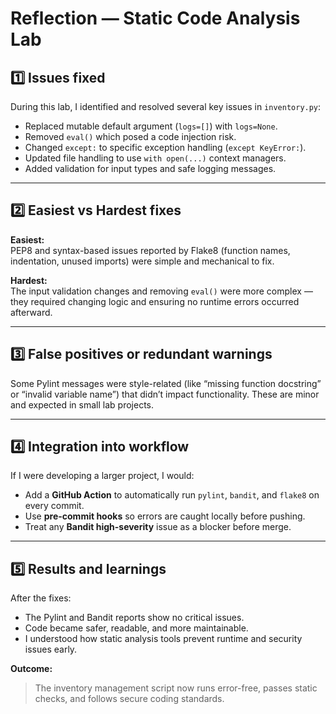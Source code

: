 # Reflection — Static Code Analysis Lab

## 1️⃣ Issues fixed
During this lab, I identified and resolved several key issues in `inventory.py`:
- Replaced mutable default argument (`logs=[]`) with `logs=None`.
- Removed `eval()` which posed a code injection risk.
- Changed `except:` to specific exception handling (`except KeyError:`).
- Updated file handling to use `with open(...)` context managers.
- Added validation for input types and safe logging messages.

---

## 2️⃣ Easiest vs Hardest fixes
**Easiest:**  
PEP8 and syntax-based issues reported by Flake8 (function names, indentation, unused imports) were simple and mechanical to fix.  

**Hardest:**  
The input validation changes and removing `eval()` were more complex — they required changing logic and ensuring no runtime errors occurred afterward.

---

## 3️⃣ False positives or redundant warnings
Some Pylint messages were style-related (like “missing function docstring” or “invalid variable name”) that didn’t impact functionality. These are minor and expected in small lab projects.

---

## 4️⃣ Integration into workflow
If I were developing a larger project, I would:
- Add a **GitHub Action** to automatically run `pylint`, `bandit`, and `flake8` on every commit.
- Use **pre-commit hooks** so errors are caught locally before pushing.
- Treat any **Bandit high-severity** issue as a blocker before merge.

---

## 5️⃣ Results and learnings
After the fixes:
- The Pylint and Bandit reports show no critical issues.  
- Code became safer, readable, and more maintainable.  
- I understood how static analysis tools prevent runtime and security issues early.  

**Outcome:**  
> The inventory management script now runs error-free, passes static checks, and follows secure coding standards.
